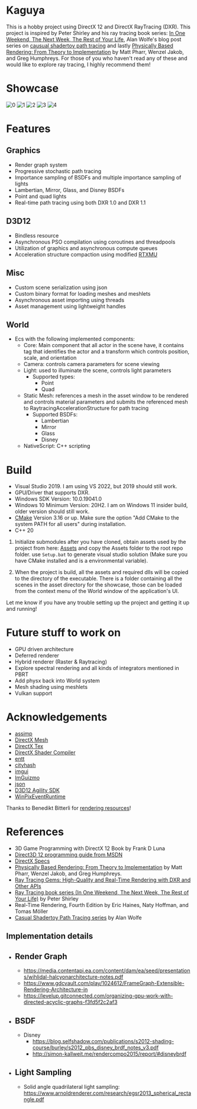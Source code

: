# Kaguya

This is a hobby project using DirectX 12 and DirectX RayTracing (DXR). This project is inspired by Peter Shirley and his ray tracing book series: [In One Weekend, The Next Week, The Rest of Your Life](https://github.com/RayTracing/raytracing.github.io), Alan Wolfe's blog post series on [causual shadertoy path tracing](https://blog.demofox.org/2020/05/25/casual-shadertoy-path-tracing-1-basic-camera-diffuse-emissive/) and lastly [Physically Based Rendering: From Theory to Implementation](http://www.pbr-book.org/) by Matt Pharr, Wenzel Jakob, and Greg Humphreys. For those of you who haven't read any of these and would like to explore ray tracing, I highly recommend them!

# Showcase

![0](/Gallery/hyperion_viewport.png?raw=true "hyperion_viewport")
![1](/Gallery/bedroom_viewport.png?raw=true "bedroom_viewport")
![2](/Gallery/classroom_viewport.png?raw=true "classroom_viewport")
![3](/Gallery/livingroom_viewport.png?raw=true "livingroom_viewport")
![4](/Gallery/glass-of-water_viewport.png?raw=true "glass-of-water_viewport")

# Features

## Graphics

-   Render graph system
-   Progressive stochastic path tracing
-   Importance sampling of BSDFs and multiple importance sampling of lights
-   Lambertian, Mirror, Glass, and Disney BSDFs
-   Point and quad lights
-   Real-time path tracing using both DXR 1.0 and DXR 1.1

## D3D12

-   Bindless resource
-   Asynchronous PSO compilation using coroutines and threadpools
-   Utilization of graphics and asynchronous compute queues
-   Acceleration structure compaction using modified [RTXMU](https://github.com/NVIDIAGameWorks/RTXMU)

## Misc

-   Custom scene serialization using json
-   Custom binary format for loading meshes and meshlets
-   Asynchronous asset importing using threads
-   Asset management using lightweight handles

## World

-   Ecs with the following implemented components:
    -   Core: Main component that all actor in the scene have, it contains tag that identifies the actor and a transform which controls position, scale, and orientation
    -   Camera: controls camera parameters for scene viewing
    -   Light: used to illuminate the scene, controls light parameters
        -   Supported types:
            -   Point
            -   Quad
    -   Static Mesh: references a mesh in the asset window to be rendered and controls material parameters and submits the referenced mesh to RaytracingAccelerationStructure for path tracing
        -   Supported BSDFs:
            -   Lambertian
            -   Mirror
            -   Glass
            -   Disney
    -   NativeScript: C++ scripting

# Build

-   Visual Studio 2019. I am using VS 2022, but 2019 should still work.
-   GPU/Driver that supports DXR.
-   Windows SDK Version: 10.0.19041.0
-   Windows 10 Minimum Version: 20H2. I am on Windows 11 insider build, older version should still work.
-   [CMake](https://cmake.org/) Version 3.16 or up. Make sure the option "Add CMake to the system PATH for all users" during installation.
-   C++ 20

1. Initialize submodules after you have cloned, obtain assets used by the project from here: [Assets](https://drive.google.com/drive/folders/1ySITDyVAiylAj6iqpWpnyJIxHXsbt4Zj?usp=sharing) and copy the Assets folder to the root repo folder. use `Setup.bat` to generate visual studio solution (Make sure you have CMake installed and is a environmental variable).

2. When the project is build, all the assets and required dlls will be copied to the directory of the executable. There is a folder containing all the scenes in the asset directory for the showcase, those can be loaded from the context menu of the World window of the application's UI.

Let me know if you have any trouble setting up the project and getting it up and running!

# Future stuff to work on

-   GPU driven architecture
-   Deferred renderer
-   Hybrid renderer (Raster & Raytracing)
-   Explore spectral rendering and all kinds of integrators mentioned in PBRT
-   Add physx back into World system
-   Mesh shading using meshlets
-   Vulkan support

# Acknowledgements

-   [assimp](https://github.com/assimp/assimp)
-   [DirectX Mesh](https://github.com/microsoft/DirectXMesh)
-   [DirectX Tex](https://github.com/microsoft/DirectXTex)
-   [DirectX Shader Compiler](https://github.com/microsoft/DirectXShaderCompiler)
-   [entt](https://github.com/skypjack/entt)
-   [cityhash](https://github.com/google/cityhash)
-   [imgui](https://github.com/ocornut/imgui)
-   [ImGuizmo](https://github.com/CedricGuillemet/ImGuizmo)
-   [json](https://github.com/nlohmann/json.git)
-   [D3D12 Agility SDK](https://devblogs.microsoft.com/directx/directx12agility/)
-   [WinPixEventRuntime](https://devblogs.microsoft.com/pix/winpixeventruntime)

Thanks to Benedikt Bitterli for [rendering resources](https://benedikt-bitterli.me/resources/)!

# References

-   3D Game Programming with DirectX 12 Book by Frank D Luna
-   [Direct3D 12 programming guide from MSDN](https://docs.microsoft.com/en-us/windows/win32/direct3d12/directx-12-programming-guide)
-   [DirectX Specs](https://microsoft.github.io/DirectX-Specs/)
-   [Physically Based Rendering: From Theory to Implementation](http://www.pbr-book.org/) by Matt Pharr, Wenzel Jakob, and Greg Humphreys.
-   [Ray Tracing Gems: High-Quality and Real-Time Rendering with DXR and Other APIs](http://www.realtimerendering.com/raytracinggems/)
-   [Ray Tracing book series (In One Weekend, The Next Week, The Rest of Your Life)](https://github.com/RayTracing/raytracing.github.io) by Peter Shirley
-   Real-Time Rendering, Fourth Edition by Eric Haines, Naty Hoffman, and Tomas Möller
-   [Casual Shadertoy Path Tracing series](https://blog.demofox.org/) by Alan Wolfe

## Implementation details

-   ## Render Graph

    -   https://media.contentapi.ea.com/content/dam/ea/seed/presentations/wihlidal-halcyonarchitecture-notes.pdf
    -   https://www.gdcvault.com/play/1024612/FrameGraph-Extensible-Rendering-Architecture-in
    -   https://levelup.gitconnected.com/organizing-gpu-work-with-directed-acyclic-graphs-f3fd5f2c2af3

-   ## BSDF
    -   Disney
        -   https://blog.selfshadow.com/publications/s2012-shading-course/burley/s2012_pbs_disney_brdf_notes_v3.pdf
        -   http://simon-kallweit.me/rendercompo2015/report/#disneybrdf
-   ## Light Sampling
    -   Solid angle quadrilateral light sampling: https://www.arnoldrenderer.com/research/egsr2013_spherical_rectangle.pdf
